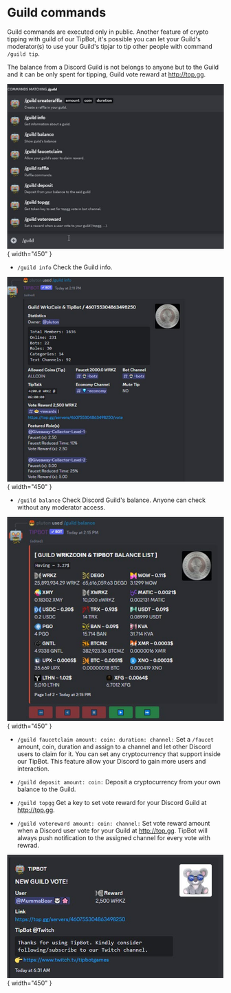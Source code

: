 # Guild commands

Guild commands are executed only in public. Another feature of crypto tipping with guild of our TipBot, it's possible you can let your Guild's moderator(s) to use your Guild's tipjar to tip other people with command `/guild tip`.

The balance from a Discord Guild is not belongs to anyone but to the Guild and it can be only spent for tipping, Guild vote reward at <http://top.gg>.

![Guild Commands](img/static/guild-commands.jpg){ width="450" }

* `/guild info` Check the Guild info.

![Guild Info](img/static/guild-info.jpg){ width="450" }

* `/guild balance` Check Discord Guild's balance. Anyone can check without any moderator access.

![Guild Balance](img/static/guild-balance.jpg){ width="450" }

* `/guild faucetclaim amount: coin: duration: channel:` Set a `/faucet` amount, coin, duration and assign to a channel and let other Discord users to claim for it. You can set any cryptocurrency that support inside our TipBot. This feature allow your Discord to gain more users and interaction.

* `/guild deposit amount: coin:` Deposit a cryptocurrency from your own balance to the Guild.

* `/guild topgg` Get a key to set vote reward for your Discord Guild at <http://top.gg>.

* `/guild votereward amount: coin: channel:` Set vote reward amount when a Discord user vote for your Guild at <http://top.gg>. TipBot will always push notification to the assigned channel for every vote with rewrad.

![Guild vote reward](img/static/guild-votereward.jpg){ width="450" }